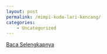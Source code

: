 ```yaml
---
layout: post
permalink: /mimpi-kuda-lari-kencang/
categories:
    - Uncategorized
---
```


[Baca Selengkapnya](/08)